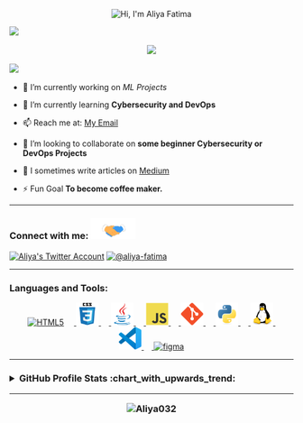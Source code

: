<p align = "center"> <img src="./1920x800_AdobeExpress.gif" alt="Hi, I'm Aliya Fatima"> </p>
<!-- <hr>
<h3 align="center">AI & DS Undergraduate. Always learning & exploring.</h3>
<hr> -->
<img src="https://user-images.githubusercontent.com/73097560/115834477-dbab4500-a447-11eb-908a-139a6edaec5c.gif"> 
<p align="center"><img src="https://readme-typing-svg.herokuapp.com?lines=Artificial+Intelligence+and+Data+Science+Undergraduate.;Always%20learning%20new%20things.;&center=true&width=800&height=50"></p>
<img src="https://user-images.githubusercontent.com/73097560/115834477-dbab4500-a447-11eb-908a-139a6edaec5c.gif"> 

- 🔭 I’m currently working on *ML Projects*

- 🌱 I’m currently learning **Cybersecurity and DevOps**


- 📫 Reach me at:  [My Email](aliyahassan032@gmail.com)


- 🤝 I’m looking to collaborate on **some beginner Cybersecurity or DevOps Projects**
  
  
- 📝 I sometimes write articles on [Medium](https://medium.com/@aliya-fatima)

- ⚡ Fun Goal **To become coffee maker.**

<hr>

<h3 align="left">Connect with me: <img src="./handshake.gif" width ="80"></h3> 
<p align="left">
<a href="https://twitter.com/aliya_explores" target="blank"><img align="center" src="https://raw.githubusercontent.com/rahuldkjain/github-profile-readme-generator/master/src/images/icons/Social/twitter.svg" alt="Aliya's Twitter Account" height="30" width="40" /></a>
<a href="https://medium.com/@aliya-fatima" target="blank"><img align="center" src="https://raw.githubusercontent.com/rahuldkjain/github-profile-readme-generator/master/src/images/icons/Social/medium.svg" alt="@aliya-fatima" height="30" width="40" /></a>
</p>
<hr>
<h3 align="left">Languages and Tools:</h3>
<p align="center"> 
 &emsp;<a href="https://developer.mozilla.org/en-US/docs/Glossary/HTML5" target="_blank" rel="noreferrer"><img src="https://raw.githubusercontent.com/danielcranney/readme-generator/main/public/icons/skills/html5-colored.svg" width="36" height="36" alt="HTML5" /></a> &emsp;<a href="https://www.w3schools.com/css/" target="_blank" rel="noreferrer"> <img src="https://raw.githubusercontent.com/devicons/devicon/master/icons/css3/css3-original-wordmark.svg" alt="css3" width="40" height="40"/>
</a> &emsp;<a href="https://www.java.com" target="_blank" rel="noreferrer"> <img src="https://raw.githubusercontent.com/devicons/devicon/master/icons/java/java-original.svg" alt="java" width="40" height="40"/> </a> &emsp;<a href="https://developer.mozilla.org/en-US/docs/Web/JavaScript" target="_blank" rel="noreferrer"> <img src="https://raw.githubusercontent.com/devicons/devicon/master/icons/javascript/javascript-original.svg" alt="javascript" width="40" height="40"/> </a>&emsp;<a href="https://git-scm.com/" target="_blank"> <img src= "https://raw.githubusercontent.com/devicons/devicon/master/icons/git/git-original.svg" alt="git" width="40" height="40"/> </a>&emsp;<a href="https://www.python.org" target="_blank" rel="noreferrer"> <img src="https://raw.githubusercontent.com/devicons/devicon/master/icons/python/python-original.svg" alt="python" width="40" height="40"/> </a>&emsp;<a href="https://www.linux.org/" target="_blank"> <img src="https://raw.githubusercontent.com/devicons/devicon/master/icons/linux/linux-original.svg" alt="linux" width="40" height="40"/> </a>
&emsp;<a href="https://code.visualstudio.com/" target="_blank"> <img src= "https://raw.githubusercontent.com/devicons/devicon/master/icons/vscode/vscode-original.svg" alt="VS Code" width="40" height="40"/> </a>&emsp;<a href="https://www.figma.com/" target="_blank" rel="noreferrer"> <img src="https://www.vectorlogo.zone/logos/figma/figma-icon.svg" alt="figma" width="40" height="40"/> </a>

</p>

<hr>

<p> <h3>
<details> 
    <summary> <b>GitHub Profile Stats :chart_with_upwards_trend:</b> </summary>
    <br/>
    <p align="center">
  <!--    <a href="http://www.github.com/Aliya032"><img src="https://github-readme-stats.vercel.app/api?username=Aliya032&show_icons=true&hide=stars,issues,&count_private=true&title_color=0891b2&text_color=ffffff&icon_color=0891b2&bg_color=1c1917&hide_border=true&show_icons=true" alt="Aliya Fatima's GitHub stats" /></a>
    </p> -->
<p align = "center">&nbsp;<img align="center" src="https://github-readme-stats.vercel.app/api?username=Aliya032&show_icons=true&locale=en&title_color=0891b2&text_color=ffffff&icon_color=0891b2&bg_color=1c1917&hide_border=true" alt="Aliya Fatima's Github Stats" /></p>
  
  <h3/></details>
  </p>
<hr/>



<!-- <p><img align="left" src="https://github-readme-stats.vercel.app/api/top-langs?username=Aliya032&show_icons=true&locale=en&layout=compact" alt="Aliya032" /></p> -->

<!-- <p>&nbsp;<img align="center" src="https://github-readme-stats.vercel.app/api?username=Aliya032&show_icons=true&locale=en" alt="Aliya Fatima's Github Stats" /></p> -->

<!-- Profile Views -->
<p align="center"> <img src="https://komarev.com/ghpvc/?username=Aliya032f&label=Profile%20views&color=0e75b6&style=plastic" alt="Aliya032" /> </p>
